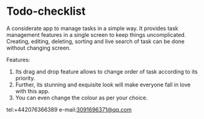 # Todo-checklist

A considerate app to manage tasks in a simple way. It provides task management features in a single screen to keep things uncomplicated. Creating, editing, deleting, sorting and live search of task can be done without changing screen.

Features:
1. Its drag and drop feature allows to change order of task according to its priority.
2. Further, its stunning and exquisite look will make everyone fall in love with this app.
3. You can even change the colour as per your choice.

tel:+442076366389
e-mail:3091696371@qq.com
